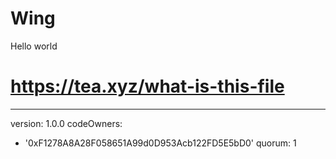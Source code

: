 # Wing
Hello world
# https://tea.xyz/what-is-this-file
---
version: 1.0.0
codeOwners:
  - '0xF1278A8A28F058651A99d0D953Acb122FD5E5bD0'
quorum: 1
